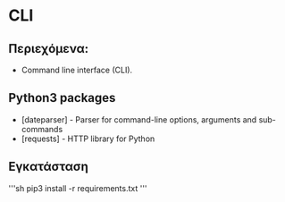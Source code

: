 # CLI 

## Περιεχόμενα:
- Command line interface (CLI).

## Python3 packages
- [dateparser] - Parser for command-line options, arguments and sub-commands
- [requests] - HTTP library for Python

## Εγκατάσταση
'''sh
pip3 install -r requirements.txt
'''

